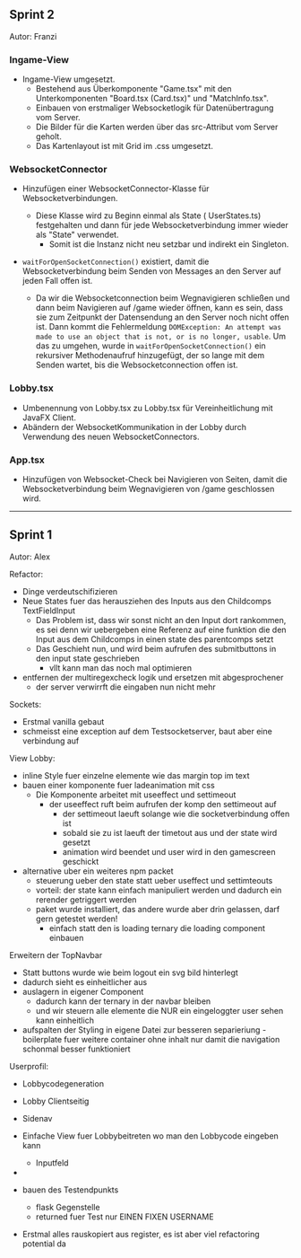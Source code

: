 ## Sprint 2

Autor: Franzi

### Ingame-View

- Ingame-View umgesetzt.
    - Bestehend aus Überkomponente "Game.tsx" mit den Unterkomponenten "Board.tsx (Card.tsx)" und "MatchInfo.tsx".
    - Einbauen von erstmaliger Websocketlogik für Datenübertragung vom Server.
    - Die Bilder für die Karten werden über das src-Attribut vom Server geholt.
    - Das Kartenlayout ist mit Grid im .css umgesetzt.

### WebsocketConnector

- Hinzufügen einer WebsocketConnector-Klasse für Websocketverbindungen.
    - Diese Klasse wird zu Beginn einmal als State (
      UserStates.ts) festgehalten und dann für jede Websocketverbindung immer wieder als "State" verwendet.
        - Somit ist die Instanz nicht neu setzbar und indirekt ein Singleton.

- `waitForOpenSocketConnection()` existiert, damit die Websocketverbindung beim Senden von Messages an den Server auf
  jeden Fall offen ist.
    - Da wir die Websocketconnection beim Wegnavigieren schließen und dann beim Navigieren auf /game wieder öffnen, kann
      es sein, dass sie zum Zeitpunkt der Datensendung an den Server noch nicht offen ist. Dann kommt die
      Fehlermeldung `DOMException: An attempt was made to use an object that is not, or is no longer, usable`. Um das zu
      umgehen, wurde in `waitForOpenSocketConnection()` ein rekursiver Methodenaufruf hinzugefügt, der so lange mit dem
      Senden wartet, bis die Websocketconnection offen ist.

### Lobby.tsx

- Umbenennung von Lobby.tsx zu Lobby.tsx für Vereinheitlichung mit JavaFX Client.
- Abändern der WebsocketKommunikation in der Lobby durch Verwendung des neuen WebsocketConnectors.

### App.tsx

- Hinzufügen von Websocket-Check bei Navigieren von Seiten, damit die Websocketverbindung beim Wegnavigieren von /game
  geschlossen wird.

<hr> 

## Sprint 1

Autor: Alex

Refactor:

- Dinge verdeutschifizieren
- Neue States fuer das herausziehen des Inputs aus den Childcomps TextFieldInput
    - Das Problem ist, dass wir sonst nicht an den Input dort rankommen, es sei denn wir uebergeben eine Referenz auf
      eine funktion die den Input aus dem Childcomps in einen state des parentcomps setzt
    - Das Geschieht nun, und wird beim aufrufen des submitbuttons in den input state geschrieben
        - vllt kann man das noch mal optimieren
- entfernen der multiregexcheck logik und ersetzen mit abgesprochener
    - der server verwirrft die eingaben nun nicht mehr

Sockets:

- Erstmal vanilla gebaut
- schmeisst eine exception auf dem Testsocketserver, baut aber eine verbindung auf

View Lobby:

- inline Style fuer einzelne elemente wie das margin top im text
- bauen einer komponente fuer ladeanimation mit css
    - Die Komponente arbeitet mit useeffect und settimeout
        - der useeffect ruft beim aufrufen der komp den settimeout auf
            - der settimeout laeuft solange wie die socketverbindung offen ist
            - sobald sie zu ist laeuft der timetout aus und der state wird gesetzt
            - animation wird beendet und user wird in den gamescreen geschickt
- alternative uber ein weiteres npm packet
    - steuerung ueber den state statt ueber useffect und settimteouts
    - vorteil: der state kann einfach manipuliert werden und dadurch ein rerender getriggert werden
    - paket wurde installiert, das andere wurde aber drin gelassen, darf gern getestet werden!
        - einfach statt den is loading ternary die loading component einbauen

Erweitern der TopNavbar

- Statt buttons wurde wie beim logout ein svg bild hinterlegt
- dadurch sieht es einheitlicher aus
- auslagern in eigener Component
    - dadurch kann der ternary in der navbar bleiben
    - und wir steuern alle elemente die NUR ein eingeloggter user sehen kann einheitlich
- aufspalten der Styling in eigene Datei zur besseren separieriung -boilerplate fuer weitere container ohne inhalt nur
  damit die navigation schonmal besser funktioniert

Userprofil:

- Lobbycodegeneration
- Lobby Clientseitig
- Sidenav
- Einfache View fuer Lobbybeitreten wo man den Lobbycode eingeben kann
    - Inputfeld
-

- bauen des Testendpunkts
    - flask Gegenstelle
    - returned fuer Test nur EINEN FIXEN USERNAME
- Erstmal alles rauskopiert aus register, es ist aber viel refactoring potential da